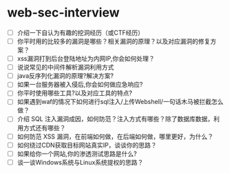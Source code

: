  # web-sec-interview
 - [ ] 介绍一下自认为有趣的挖洞经历（或CTF经历）
 - [ ] 你平时用的比较多的漏洞是哪些？相关漏洞的原理？以及对应漏洞的修复方案？
 - [ ] xss漏洞打到后台登陆地址为内网IP,你会如何处理？
 - [ ] 说说常见的中间件解析漏洞利用方式  
 - [ ] java反序列化漏洞的原理?解决方案?
 - [ ] 如果一台服务器被入侵后,你会如何做应急响应?
 - [ ] 你平时使用哪些工具?以及对应工具的特点?
 - [ ] 如果遇到waf的情况下如何进行sql注入/上传Webshell/一句话木马被拦截怎么做？
 - [ ] 介绍 SQL 注入漏洞成因，如何防范？注入方式有哪些？除了数据库数据，利用方式还有哪些？
 - [ ] 如何防范 XSS 漏洞，在前端如何做，在后端如何做，哪里更好，为什么？
 - [ ] 如何绕过CDN获取目标网站真实IP，谈谈你的思路？  
 - [ ] 如果给你一个网站,你的渗透测试思路是什么?
 - [ ] 谈一谈Windows系统与Linux系统提权的思路？  

